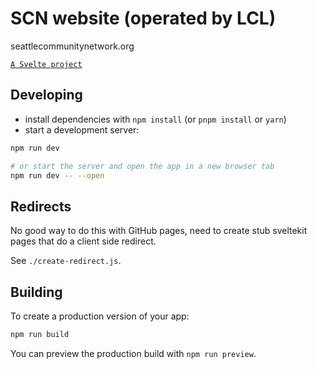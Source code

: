# SCN website (operated by LCL)

seattlecommunitynetwork.org

[`A Svelte project`](https://github.com/sveltejs/cli)

## Developing

- install dependencies with `npm install` (or `pnpm install` or `yarn`)
- start a development server:

```bash
npm run dev

# or start the server and open the app in a new browser tab
npm run dev -- --open
```


## Redirects

No good way to do this with GitHub pages, need to create stub sveltekit pages that do a client side redirect.

See `./create-redirect.js`.


## Building

To create a production version of your app:

```bash
npm run build
```

You can preview the production build with `npm run preview`.
